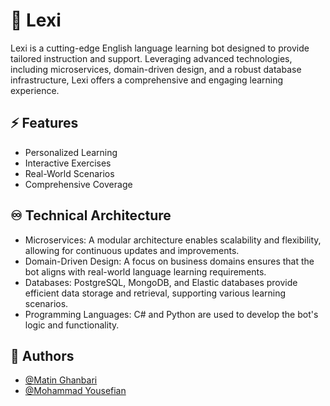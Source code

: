 # 🗿 Lexi

Lexi is a cutting-edge English language learning bot designed to provide tailored instruction and support. Leveraging advanced technologies, including microservices, domain-driven design, and a robust database infrastructure, Lexi offers a comprehensive and engaging learning experience.

## ⚡ Features
- Personalized Learning
- Interactive Exercises
- Real-World Scenarios
- Comprehensive Coverage

## ♾️ Technical Architecture
- Microservices: A modular architecture enables scalability and flexibility, allowing for continuous updates and improvements.
- Domain-Driven Design: A focus on business domains ensures that the bot aligns with real-world language learning requirements.
- Databases: PostgreSQL, MongoDB, and Elastic databases provide efficient data storage and retrieval, supporting various learning scenarios.
- Programming Languages: C# and Python are used to develop the bot's logic and functionality.
  
## 👥 Authors
- [@Matin Ghanbari](https://github.com/MatinGhanbari)
- [@Mohammad Yousefian](https://github.com/MohammadYSF)
